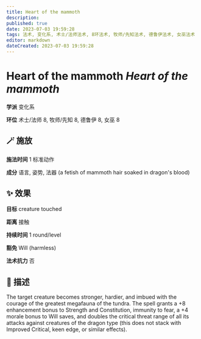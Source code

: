 ```yaml
---
title: Heart of the mammoth
description: 
published: true
date: 2023-07-03 19:59:28
tags: 法术, 变化系, 术士/法师法术, 8环法术, 牧师/先知法术, 德鲁伊法术, 女巫法术
editor: markdown
dateCreated: 2023-07-03 19:59:28
---
```


# **Heart of the mammoth** *Heart of the mammoth*

**学派** 变化系 

**环位** 术士/法师 8, 牧师/先知 8, 德鲁伊 8, 女巫 8

## 🪄 施放

**施法时间** 1 标准动作

**成分** 语言, 姿势, 法器 (a fetish of mammoth hair soaked in dragon's blood)

## ✨ 效果 

**目标** creature touched 

**距离** 接触  

**持续时间** 1 round/level 

**豁免** Will (harmless)

**法术抗力** 否

## 📖 描述

The target creature becomes stronger, hardier, and imbued with the courage of the greatest megafauna of the tundra. The spell grants a +8 enhancement bonus to Strength and Constitution, immunity to fear, a +4 morale bonus to Will saves, and doubles the critical threat range of all its attacks against creatures of the dragon type (this does not stack with Improved Critical, keen edge, or similar effects).
    